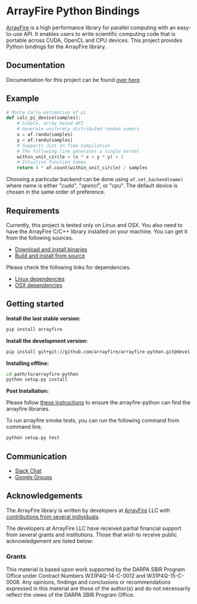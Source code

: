 # ArrayFire Python Bindings

[ArrayFire](https://github.com/arrayfire/arrayfire) is a high performance library for parallel computing with an easy-to-use API. It enables users to write scientific computing code that is portable across CUDA, OpenCL and CPU devices. This project provides Python bindings for the ArrayFire library.

## Documentation

Documentation for this project can be found [over here](http://arrayfire.org/arrayfire-python/).

## Example

```python
# Monte Carlo estimation of pi
def calc_pi_device(samples):
    # Simple, array based API
    # Generate uniformly distributed random numers
    x = af.randu(samples)
    y = af.randu(samples)
    # Supports Just In Time Compilation
    # The following line generates a single kernel
    within_unit_circle = (x * x + y * y) < 1
    # Intuitive function names
    return 4 * af.count(within_unit_circle) / samples
```

Choosing a particular backend can be done using `af.set_backend(name)` where name is either "_cuda_", "_opencl_", or "_cpu_". The default device is chosen in the same order of preference.

## Requirements

Currently, this project is tested only on Linux and OSX. You also need to have the ArrayFire C/C++ library installed on your machine. You can get it from the following sources.

- [Download and install binaries](https://arrayfire.com/download)
- [Build and install from source](https://github.com/arrayfire/arrayfire)

Please check the following links for dependencies.

- [Linux dependencies](http://www.arrayfire.com/docs/using_on_linux.htm)
- [OSX dependencies](http://www.arrayfire.com/docs/using_on_osx.htm)

## Getting started

**Install the last stable version:**

```bash
pip install arrayfire
```

**Install the development version:**

```bash
pip install git+git://github.com/arrayfire/arrayfire-python.git@devel
```

**Installing offline:**

```bash
cd path/to/arrayfire-python
python setup.py install
```

**Post Installation:**

Please follow [these instructions](https://github.com/arrayfire/arrayfire-python/wiki) to ensure the arrayfire-python can find the arrayfire libraries.

To run arrayfire smoke tests, you can run the following command from command line.

```bash
python setup.py test
```

## Communication

- [Slack Chat](https://join.slack.com/t/arrayfire-org/shared_invite/MjI4MjIzMDMzMTczLTE1MDI5ODg4NzYtN2QwNGE3ODA5OQ)
- [Google Groups](https://groups.google.com/forum/#!forum/arrayfire-users)

## Acknowledgements

The ArrayFire library is written by developers at [ArrayFire](http://arrayfire.com) LLC
with [contributions from several individuals](https://github.com/arrayfire/arrayfire_python/graphs/contributors).

The developers at ArrayFire LLC have received partial financial support
from several grants and institutions. Those that wish to receive public
acknowledgement are listed below:

<!--
The following section contains acknowledgements for grant funding. In most
circumstances, the specific phrasing of the text is mandated by the grant
provider. Thus these acknowledgements must remain intact without modification.
-->

### Grants

This material is based upon work supported by the DARPA SBIR Program Office
under Contract Numbers W31P4Q-14-C-0012 and W31P4Q-15-C-0008.
Any opinions, findings and conclusions or recommendations expressed in this
material are those of the author(s) and do not necessarily reflect the views of
the DARPA SBIR Program Office.
